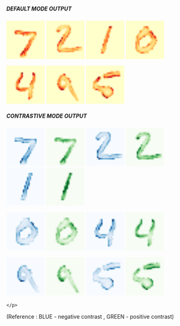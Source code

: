 
##### DEFAULT MODE OUTPUT

<!-- ![](../Images/fig1_bt.png) -->
<!-- ![fig2_bt](../Images/fig2_bt.png)

![fig3_bt](../Images/fig3_bt.png)

![fig4_bt](../Images/fig4_bt.png)

![fig5_bt](../Images/fig5_bt.png)

![fig8_bt](../Images/fig8_bt.png)

![fig9_bt](../Images/fig9_bt.png)
 -->

 <p float = "left">
	<img src="../Images/fig1_bt.png"  width="100">
	<img src="../Images/fig2_bt.png" width="100">
	<img src="../Images/fig3_bt.png" width="100">
	<img src="../Images/fig4_bt.png" width="100">
</p>
						

<p float = "left">
	<img src="../Images/fig5_bt.png"  width="100">
	<img src="../Images/fig8_bt.png" width="100">
	<img src="../Images/fig9_bt.png" width="100">
</p>



##### CONTRASTIVE MODE OUTPUT 

<!-- ![fig1_bt_neg_full](../Images/fig1_bt_neg_full.png)

![fig1_bt_pos_full](../Images/fig1_bt_pos_full.png)

![fig2_bt_neg_full](../Images/fig2_bt_neg_full.png)

![fig2_bt_pos_full](../Images/fig2_bt_pos_full.png)

![fig3_bt_neg_full](../Images/fig3_bt_neg_full.png)

![fig3_bt_pos_full](../Images/fig3_bt_pos_full.png)

![fig4_bt_neg_full](../Images/fig4_bt_neg_full.png)

![fig4_bt_pos_full](../Images/fig4_bt_pos_full.png)

![fig5_bt_neg_full](../Images/fig5_bt_neg_full.png)

![fig5_bt_pos_full](../Images/fig5_bt_pos_full.png)

![fig8_bt_neg_full](../Images/fig8_bt_neg_full.png)

![fig8_bt_pos_full](../Images/fig8_bt_pos_full.png)

![fig9_bt_neg_full](../Images/fig9_bt_neg_full.png)

![fig9_bt_pos_full](../Images/fig9_bt_pos_full.png)
 -->

 <p float="left">
 	<img src="../Images/fig1_bt_neg_full.png"  width="100">
 	<img src="../Images/fig1_bt_pos_full.png"  width="100">
 	<img src="../Images/fig2_bt_neg_full.png"  width="100">
 	<img src="../Images/fig2_bt_pos_full.png"  width="100">
 	<img src="../Images/fig3_bt_neg_full.png"  width="100">
	<img src="../Images/fig3_bt_pos_full.png"  width="100">
 </p> 


<p float = "left">
	<img src="../Images/fig4_bt_neg_full.png"  width="100">
	<img src="../Images/fig4_bt_pos_full.png"  width="100">
	<img src="../Images/fig5_bt_neg_full.png"  width="100">
	<img src="../Images/fig5_bt_pos_full.png"  width="100">
	</p>


<p float = "left">
	<img src="../Images/fig8_bt_neg_full.png"  width="100">
	<img src="../Images/fig8_bt_pos_full.png"  width="100">
	<img src="../Images/fig9_bt_neg_full.png"  width="100">
	<img src="../Images/fig9_bt_pos_full.png"  width="100">
	
	</p>

(Reference : BLUE - negative contrast , GREEN - positive contrast)

